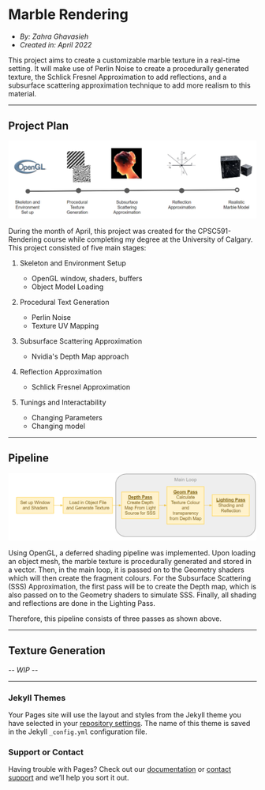 # Marble Rendering

- *By: Zahra Ghavasieh*
- *Created in: April 2022*

This project aims to create a customizable marble texture in a real-time setting. It will make use of Perlin Noise to create a procedurally generated texture, the Schlick Fresnel Approximation to add reflections, and a subsurface scattering approximation technique to add more realism to this material.

---

## Project Plan

![Project-plan](https://github.com/judgyknowitall/marble-renderable/blob/main/docs/pics/plan.png)

During the month of April, this project was created for the CPSC591-Rendering course while completing my degree at the University of Calgary. 
This project consisted of five main stages:

1. Skeleton and Environment Setup
    - OpenGL window, shaders, buffers
    - Object Model Loading

2. Procedural Text Generation
    - Perlin Noise
    - Texture UV Mapping

3. Subsurface Scattering Approximation
    - Nvidia's Depth Map approach

4. Reflection Approximation
    - Schlick Fresnel Approximation

5. Tunings and Interactability
    - Changing Parameters 
    - Changing model

---

## Pipeline

![Project-pipeline](https://github.com/judgyknowitall/marble-renderable/blob/main/docs/pics/pipeline.png)

Using OpenGL, a deferred shading pipeline was implemented. Upon loading an object mesh, the marble texture is procedurally generated and stored in a vector.
Then, in the main loop, it is passed on to the Geometry shaders which will then create the fragment colours.
For the Subsurface Scattering (SSS) Approximation, the first pass will be to create the Depth map, which is also passed on to the Geometry shaders to simulate SSS.
Finally, all shading and reflections are done in the Lighting Pass. 

Therefore, this pipeline consists of three passes as shown above.

---

## Texture Generation

 *-- WIP --*


---

### Jekyll Themes

Your Pages site will use the layout and styles from the Jekyll theme you have selected in your [repository settings](https://github.com/judgyknowitall/marble-renderable/settings/pages). The name of this theme is saved in the Jekyll `_config.yml` configuration file.

### Support or Contact

Having trouble with Pages? Check out our [documentation](https://docs.github.com/categories/github-pages-basics/) or [contact support](https://support.github.com/contact) and we’ll help you sort it out.
